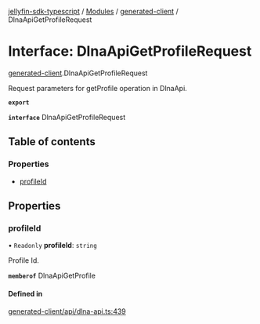 [jellyfin-sdk-typescript](../README.md) / [Modules](../modules.md) / [generated-client](../modules/generated_client.md) / DlnaApiGetProfileRequest

# Interface: DlnaApiGetProfileRequest

[generated-client](../modules/generated_client.md).DlnaApiGetProfileRequest

Request parameters for getProfile operation in DlnaApi.

**`export`**

**`interface`** DlnaApiGetProfileRequest

## Table of contents

### Properties

- [profileId](generated_client.DlnaApiGetProfileRequest.md#profileid)

## Properties

### profileId

• `Readonly` **profileId**: `string`

Profile Id.

**`memberof`** DlnaApiGetProfile

#### Defined in

[generated-client/api/dlna-api.ts:439](https://github.com/thornbill/jellyfin-sdk-typescript/blob/0f61f16/src/generated-client/api/dlna-api.ts#L439)
